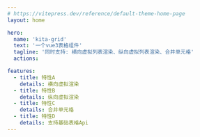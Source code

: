 ```yaml
---
# https://vitepress.dev/reference/default-theme-home-page
layout: home

hero:
  name: 'kita-grid'
  text: '一个vue3表格组件'
  tagline: '同时支持: 横向虚拟列表渲染、纵向虚拟列表渲染、合并单元格'
  actions:

features:
  - title: 特性A
    details: 横向虚拟渲染
  - title: 特性B
    details: 纵向虚拟渲染
  - title: 特性C
    details: 合并单元格
  - title: 特性D
    details: 支持基础表格Api
---
```

